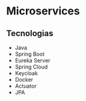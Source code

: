 # Microservices

## Tecnologias

- Java
- Spring Boot
- Eureka Server 
- Spring Cloud
- Keycloak
- Docker
- Actuator
- JPA